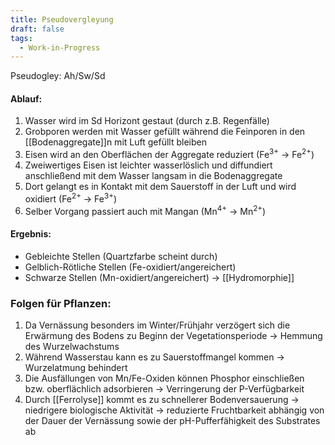 ```yaml
---
title: Pseudovergleyung
draft: false
tags:
  - Work-in-Progress
---
```

Pseudogley: Ah/Sw/Sd

#### Ablauf:
1. Wasser wird im Sd Horizont gestaut (durch z.B. Regenfälle)
2. Grobporen werden mit Wasser gefüllt während die Feinporen in den [[Bodenaggregate]]n mit Luft gefüllt bleiben
3. Eisen wird an den Oberflächen der Aggregate reduziert (Fe<sup>3+</sup> -> Fe<sup>2+</sup>)
4. Zweiwertiges Eisen ist leichter wasserlöslich und diffundiert anschließend mit dem Wasser langsam in die Bodenaggregate
5. Dort gelangt es in Kontakt mit dem Sauerstoff in der Luft und wird oxidiert (Fe<sup>2+</sup> -> Fe<sup>3+</sup>)
6. Selber Vorgang passiert auch mit Mangan (Mn<sup>4+</sup> -> Mn<sup>2+</sup>)
#### Ergebnis:
- Gebleichte Stellen (Quartzfarbe scheint durch)
- Gelblich-Rötliche Stellen (Fe-oxidiert/angereichert)
- Schwarze Stellen (Mn-oxidiert/angereichert)
-> [[Hydromorphie]]
### Folgen für Pflanzen:
1. Da Vernässung besonders im Winter/Frühjahr verzögert sich die Erwärmung des Bodens zu Beginn der Vegetationsperiode -> Hemmung des Wurzelwachstums
2. Während Wasserstau kann es zu Sauerstoffmangel kommen -> Wurzelatmung behindert
3. Die Ausfällungen von Mn/Fe-Oxiden können Phosphor einschließen bzw. oberflächlich adsorbieren -> Verringerung der P-Verfügbarkeit
4. Durch [[Ferrolyse]] kommt es zu schnellerer Bodenversauerung -> niedrigere biologische Aktivität
-> reduzierte Fruchtbarkeit abhängig von der Dauer der Vernässung sowie der pH-Pufferfähigkeit des Substrates ab
